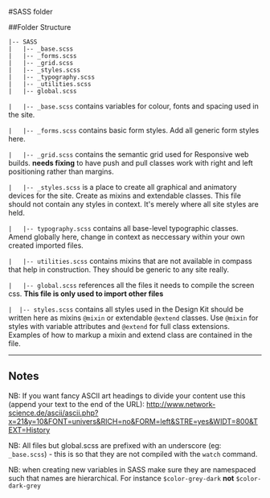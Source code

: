 #SASS folder

##Folder Structure

    |-- SASS
    |   |-- _base.scss
    |   |-- _forms.scss
    |   |-- _grid.scss
    |   |-- _styles.scss
    |   |-- _typography.scss
    |   |-- _utilities.scss
    |   |-- global.scss


`|   |-- _base.scss` contains variables for colour, fonts and spacing used in the site.

`|   |-- _forms.scss` contains basic form styles. Add all generic form styles here.

`|   |-- _grid.scss` contains the semantic grid used for Responsive web builds.
**needs fixing** to have push and pull classes work with right and left positioning rather than margins.

`|   |-- _styles.scss` is a place to create all graphical and animatory devices for the site. Create as mixins and extendable classes. This file should not contain any styles in context. It's merely where all site styles are held.

`|   |-- typography.scss` contains all base-level typographic classes. Amend globally here, change in context as neccessary within your own created imported files.

`|   |-- utilities.scss` contains mixins that are not available in compass that help in construction. They should be generic to any site really.

`|   |-- global.scss` references all the files it needs to compile the screen css.
**This file is only used to import other files**

`|  |-- styles.scss` contains all styles used in the Design Kit should be written here as mixins `@mixin` or extendable `@extend` classes. Use `@mixin` for styles with variable attributes and `@extend` for full class extensions. Examples of how to markup a mixin and extend class are contained in the file.


_______
## Notes

NB: If you want fancy ASCII art headings to divide your content use this (append your text to the end of the URL):
http://www.network-science.de/ascii/ascii.php?x=21&y=10&FONT=univers&RICH=no&FORM=left&STRE=yes&WIDT=800&TEXT=History

NB: All files but global.scss are prefixed with an underscore (eg: `_base.scss`) - this is so that they are not compiled with the `watch` command.

NB: when creating new variables in SASS make sure they are namespaced such that names are hierarchical. For instance `$color-grey-dark` **not** `$color-dark-grey`